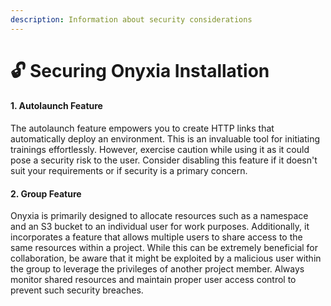 ```yaml
---
description: Information about security considerations
---
```


# 🔓 Securing Onyxia Installation

#### 1. Autolaunch Feature

The autolaunch feature empowers you to create HTTP links that automatically deploy an environment. This is an invaluable tool for initiating trainings effortlessly. However, exercise caution while using it as it could pose a security risk to the user. Consider disabling this feature if it doesn't suit your requirements or if security is a primary concern.

#### 2. Group Feature

Onyxia is primarily designed to allocate resources such as a namespace and an S3 bucket to an individual user for work purposes. Additionally, it incorporates a feature that allows multiple users to share access to the same resources within a project. While this can be extremely beneficial for collaboration, be aware that it might be exploited by a malicious user within the group to leverage the privileges of another project member. Always monitor shared resources and maintain proper user access control to prevent such security breaches.
